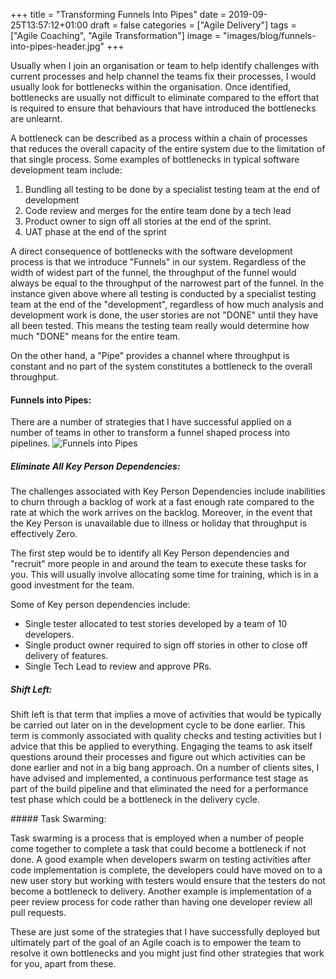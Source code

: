 +++
title = "Transforming Funnels Into Pipes"
date = 2019-09-25T13:57:12+01:00
draft = false
categories = ["Agile Delivery"]
tags = ["Agile Coaching", "Agile Transformation"]
image = "images/blog/funnels-into-pipes-header.jpg"
+++

Usually when I join an organisation or team to help identify challenges with current processes
and help channel the teams fix their processes, I would usually look for bottlenecks within the organisation. Once identified, bottlenecks are usually not difficult to eliminate compared to the effort that is required to ensure that behaviours that have introduced the bottlenecks are unlearnt.

A bottleneck can be described as a process within a chain of processes that reduces the overall capacity of the entire system
due to the limitation of that single process. Some examples of bottlenecks in typical software development team include:

1. Bundling all testing to be done by a specialist testing team at the end of development
2. Code review and merges for the entire team done by a tech lead 
3. Product owner to sign off all stories at the end of the sprint.
4. UAT phase at the end of the sprint

A direct consequence of bottlenecks with the software development process is that we introduce "Funnels" in our system. Regardless of the width of widest part of the funnel, the throughput of the funnel would always be equal to the throughput of the narrowest part of the funnel. In the instance given above where all testing is conducted by a specialist testing team at the end of the "development", regardless of how much analysis and development work is done, the user stories are not "DONE" until they have all been tested. This means the testing team really would determine how much "DONE" means for the entire team.

On the other hand, a "Pipe" provides a channel where throughput is constant and no part of the system constitutes a bottleneck to the overall throughput.

#### Funnels into Pipes:

There are a number of strategies that I have successful applied on a number of teams in other to transform a funnel shaped process into pipelines.
![Funnels into Pipes](https://samadesoga.me/images/blog/funnels-into-pipes.jpg#center)

##### Eliminate All Key Person Dependencies: 

The challenges associated with Key Person Dependencies include inabilities to churn through a backlog of work at a fast enough rate compared to the rate at which the work arrives on the backlog. Moreover, in the event that the Key Person is unavailable due to illness or holiday that throughput is effectively Zero.

The first step would be to identify all Key Person dependencies and "recruit" more people in and around the team to execute these tasks for you. This will usually involve allocating some time for training, which is in a good investment for the team.

Some of Key person dependencies include:

- Single tester allocated to test stories developed by a team of 10 developers.
- Single product owner required to sign off  stories in other to close off delivery of features. 
- Single Tech Lead to review and approve PRs.


##### Shift Left: 

Shift left is that term that implies a move of activities that would be typically be carried out later on in the development cycle to be done earlier. This term is commonly associated with quality checks and testing activities but I advice that this be applied to everything. Engaging the teams to ask itself questions around their processes and figure out which activities can be done earlier and not in a big bang approach. On a number of clients sites, I have advised and implemented, a continuous performance test stage as part of the build pipeline and that eliminated the need for a performance test phase which could be a bottleneck in the delivery cycle.
 

##### Task Swarming:

Task swarming is a process that is employed when a number of people come together to complete a task that could become a bottleneck if not done. A good example when developers swarm on testing activities after code implementation is complete, the developers could have moved on to a new user story but working with testers would ensure that the testers do not become a bottleneck to delivery. Another example is implementation of a peer review process for code rather than having one developer review all pull requests.


These are just some of the strategies that I have successfully deployed but ultimately part of the goal of an Agile coach is to empower the team to resolve it own bottlenecks and you might just find other strategies that work for you, apart from these.  

